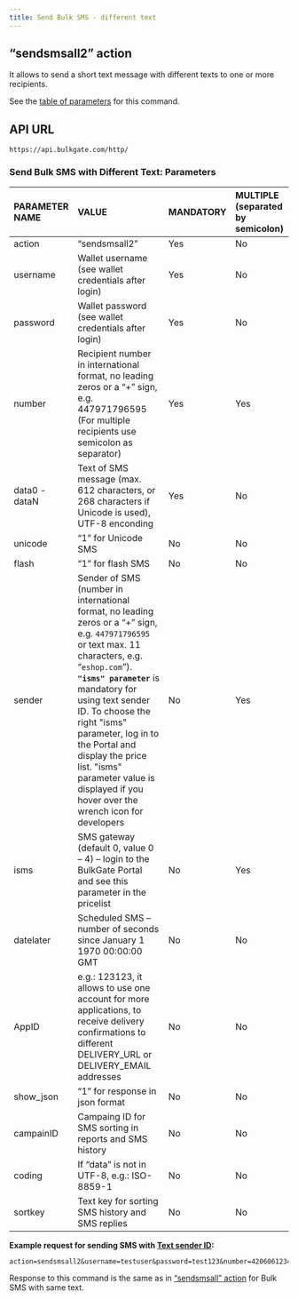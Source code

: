 ```yaml
---
title: Send Bulk SMS - different text
---
```


## “sendsmsall2” action
It allows to send a short text message with different texts to one or more recipients. 

See the [table of parameters](#send-bulk-sms-with-different-text-parameters) for this command.

## API URL
``` url
https://api.bulkgate.com/http/
```

### Send Bulk SMS with Different Text: Parameters

| PARAMETER NAME | VALUE | MANDATORY | MULTIPLE (separated by semicolon) |
|:--- |:--- |:--- |:--- |
|action|	“sendsmsall2”|	Yes|	No|
|username|	Wallet username (see wallet credentials after login)|	Yes|	No|
|password|	Wallet password (see wallet credentials after login)|	Yes|	No|
|number|Recipient number in international format, no leading zeros or a “+” sign, e.g. 447971796595 (For multiple recipients use semicolon as separator)|	Yes	|Yes|
|data0 - dataN|	Text of SMS message (max. 612 characters, or 268 characters if Unicode is used), UTF-8 enconding|	Yes|	No|
|unicode|“1” for Unicode SMS|	No|	No|
|flash|“1” for flash SMS	|No|	No|
|sender|Sender of SMS (number in international format, no leading zeros or a “+” sign, e.g. `447971796595` or text max. 11 characters, e.g. “`eshop.com`”). **`"isms" parameter`** is mandatory for using text sender ID. To choose the right "isms" parameter, log in to the Portal and display the price list. "isms" parameter value is displayed if you hover over the wrench icon for developers|	No|	Yes|
|isms|SMS gateway (default 0, value 0 – 4) – login to the BulkGate Portal and see this parameter in the pricelist|	No|	Yes|
|datelater|Scheduled SMS – number of seconds since January 1 1970 00:00:00 GMT	|No	|No|
|AppID|	e.g.: 123123, it allows to use one account for more applications, to receive delivery confirmations to different DELIVERY_URL or DELIVERY_EMAIL addresses	|No|	No|
|show_json|	“1” for response in json format|	No|	No|
|campainID|Campaing ID for SMS sorting in reports and SMS history|	No|	No|
|coding|	If “data” is not in UTF-8, e.g.: ISO-8859-1|	No|	No|
|sortkey|Text key for sorting SMS history and SMS replies	|No	|No|

**Example request for sending SMS with [Text sender ID](sender-type.md):**
``` url
action=sendsmsall2&username=testuser&password=test123&number=420606123456;420607123456&data0=Hello1&data1=Hello2&sender=testSender&isms=2
```

Response to this command is the same as in [“sendsmsall” action](http-low-level-api-send-bulk-sms-same-text.md#sendsmsall-action) for Bulk SMS with same text.

